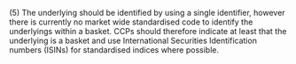 (5) The underlying should be identified by using a single identifier, however there is currently no market wide standardised code to identify the underlyings within a basket. CCPs should therefore indicate at least that the underlying is a basket and use International Securities Identification numbers (ISINs) for standardised indices where possible.